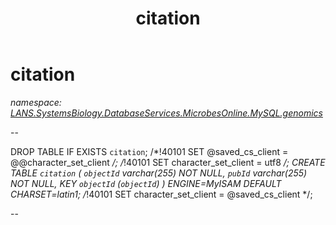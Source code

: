 ﻿---
title: citation
---

# citation
_namespace: [LANS.SystemsBiology.DatabaseServices.MicrobesOnline.MySQL.genomics](N-LANS.SystemsBiology.DatabaseServices.MicrobesOnline.MySQL.genomics.html)_

--
 
 DROP TABLE IF EXISTS `citation`;
 /*!40101 SET @saved_cs_client = @@character_set_client */;
 /*!40101 SET character_set_client = utf8 */;
 CREATE TABLE `citation` (
 `objectId` varchar(255) NOT NULL,
 `pubId` varchar(255) NOT NULL,
 KEY `objectId` (`objectId`)
 ) ENGINE=MyISAM DEFAULT CHARSET=latin1;
 /*!40101 SET character_set_client = @saved_cs_client */;
 
 --




